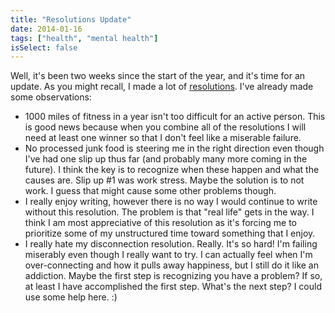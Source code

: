 ```yaml
---
title: "Resolutions Update"
date: 2014-01-16
tags: ["health", "mental health"]
isSelect: false
---
```


Well, it's been two weeks since the start of the year, and it's time for an update.  As you might recall, I made a lot of [resolutions](/posts/2014-year-of-health-and-discovery/).  I've already made some observations:

- 1000 miles of fitness in a year isn't too difficult for an active person.  This is good news because when you combine all of the resolutions I will need at least one winner so that I don't feel like a miserable failure.
- No processed junk food is steering me in the right direction even though I've had one slip up thus far (and probably many more coming in the future).  I think the key is to recognize when these happen and what the causes are.  Slip up #1 was work stress.  Maybe the solution is to not work.  I guess that might cause some other problems though.
- I really enjoy writing, however there is no way I would continue to write without this resolution.  The problem is that "real life" gets in the way.  I think I am most appreciative of this resolution as it's forcing me to prioritize some of my unstructured time toward something that I enjoy.
- I really hate my disconnection resolution.  Really.  It's so hard!  I'm failing miserably even though I really want to try.  I can actually feel when I'm over-connecting and how it pulls away happiness, but I still do it like an addiction.  Maybe the first step is recognizing you have a problem?  If so, at least I have accomplished the first step.  What's the next step?  I could use some help here.  :)
